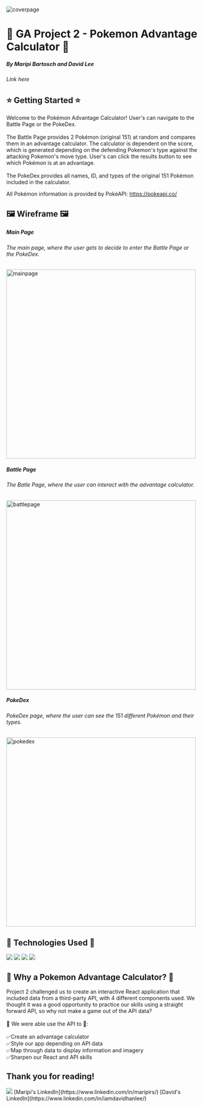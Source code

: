 <img width="auto" src="https://user-images.githubusercontent.com/112284075/206890248-d9256769-9996-4bb2-af7a-2478a75c3843.png" alt="coverpage">

# 👾 GA Project 2 - Pokemon Advantage Calculator 👾
##### By Maripi Bartosch and David Lee
###### Link here

## ⭐ Getting Started ⭐
Welcome to the Pokémon Advantage Calculator! User's can navigate to the Battle Page or the PokeDex. <br>
<br>
The Battle Page provides 2 Pokémon (original 151) at random and compares them in an advantage calculator. The calculator is dependent on the score, which is generated depending on the defending Pokemon's type against the attacking Pokemon's move type. User's can click the results button to see which Pokémon is at an advantage. <br>
<br>
The PokeDex provides all names, ID, and types of the original 151 Pokémon included in the calculator.

All Pokémon information is provided by PokéAPI: https://pokeapi.co/

## 🖼️ Wireframe 🖼️
##### Main Page
###### The main page, where the user gets to decide to enter the Battle Page or the PokeDex.
<img width="auto" height="500" src="https://user-images.githubusercontent.com/112284075/206890352-0e89921a-7a0f-4da6-8ab8-ae2ecf2ed43d.png" alt="mainpage">

##### Battle Page
###### The Batle Page, where the user can interact with the advantage calculator.
<img width="auto" height="500" src="https://user-images.githubusercontent.com/112284075/206890464-5c01329f-0fc3-4cb0-98bd-66447567c38f.png" alt="battlepage">

##### PokeDex
###### PokeDex page, where the user can see the 151 different Pokémon and their types.
<img width="auto" height="500" src="https://user-images.githubusercontent.com/112284075/206890533-05e76688-423b-4604-b453-7ce688016c64.png" alt="pokedex">

## 🚀 Technologies Used 🚀
<img src="https://img.shields.io/badge/React-20232A?style=for-the-badge&logo=react&logoColor=61DAFB">
<img src="https://img.shields.io/badge/JavaScript-323330?style=for-the-badge&logo=javascript&logoColor=F7DF1E">
<img src="https://img.shields.io/badge/CSS3-1572B6?style=for-the-badge&logo=css3&logoColor=whit">
<img src="https://img.shields.io/badge/HTML5-E34F26?style=for-the-badge&logo=html5&logoColor=white">

## 🤔 Why a Pokemon Advantage Calculator? 🤔
Project 2 challenged us to create an interactive React application that included data from a third-party API, with 4 different components used. We thought it was a good opportunity to practice our skills using a straight forward API, so why not make a game out of the API data?<br>
<br>
🙌 We were able use the API to 🙌:<br>
<br>
✅Create an advantage calculator<br>
✅Style our app depending on API data<br>
✅Map through data to display information and imagery<br>
✅Sharpen our React and API skills

## Thank you for reading!
<img src="https://img.shields.io/badge/LinkedIn-0077B5?style=for-the-badge&logo=linkedin&logoColor=white">
[Maripi's LinkedIn](https://www.linkedin.com/in/maripirs/)
[David's LinkedIn](https://www.linkedin.com/in/iamdavidhanlee/)
